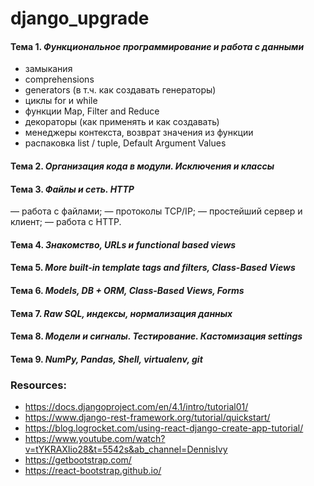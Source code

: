 # django_upgrade

#### Тема 1. *Функциональное программирование и работа с данными*
- замыкания
- сomprehensions 
- generators (в т.ч. как создавать генераторы)
- циклы for и while
- функции Map, Filter and Reduce
- декораторы (как применять и как создавать)
- менеджеры контекста, возврат значения из функции 
- распаковка list / tuple, Default Argument Values

#### Тема 2. *Организация кода в модули. Исключения и классы*

#### Тема 3. *Файлы и сеть. HTTP*
— работа с файлами;
— протоколы TCP/IP;
— простейший сервер и клиент;
— работа с HTTP.

#### Тема 4. *Знакомство, URLs и functional based views*

#### Тема 5. *More built-in template tags and filters, Class-Based Views*

#### Тема 6. *Models, DB + ORM, Class-Based Views, Forms*

#### Тема 7. *Raw SQL, индексы, нормализация данных*

#### Тема 8. *Модели и сигналы. Тестирование. Кастомизация settings*

#### Тема 9. *NumPy, Pandas, Shell, virtualenv, git*

### Resources:

* https://docs.djangoproject.com/en/4.1/intro/tutorial01/
* https://www.django-rest-framework.org/tutorial/quickstart/
* https://blog.logrocket.com/using-react-django-create-app-tutorial/
* https://www.youtube.com/watch?v=tYKRAXIio28&t=5542s&ab_channel=DennisIvy
* https://getbootstrap.com/
* https://react-bootstrap.github.io/
